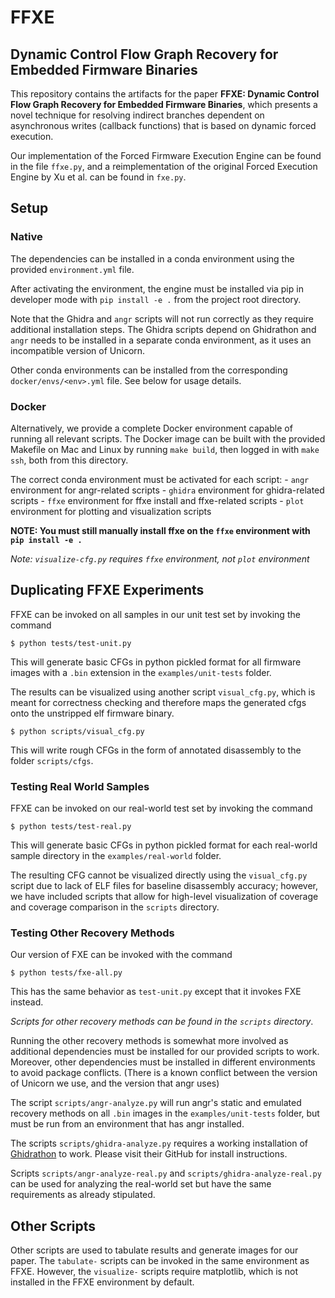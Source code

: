 # FFXE

## Dynamic Control Flow Graph Recovery for Embedded Firmware Binaries

This repository contains the artifacts for the paper **FFXE: Dynamic Control Flow Graph Recovery for Embedded Firmware Binaries**, which presents a novel technique for resolving indirect branches dependent on asynchronous writes (callback functions) that is based on dynamic forced execution.

Our implementation of the Forced Firmware Execution Engine can be found in the file `ffxe.py`, and a reimplementation of the original Forced Execution Engine by Xu et al. can be found in `fxe.py`. 

## Setup

### Native

The dependencies can be installed in a conda environment using the provided `environment.yml` file.

After activating the environment, the engine must be installed via pip in developer mode with `pip install -e .` from the project root directory. 

Note that the Ghidra and `angr` scripts will not run correctly as they require additional installation steps. The Ghidra scripts depend on Ghidrathon and `angr` needs to be installed in a separate conda environment, as it uses an incompatible version of Unicorn.

Other conda environments can be installed from the corresponding `docker/envs/<env>.yml` file. See below for usage details.

### Docker

Alternatively, we provide a complete Docker environment capable of running all relevant scripts. The Docker image can be built with the provided Makefile on Mac and Linux by running `make build`, then logged in with `make ssh`, both from this directory.

The correct conda environment must be activated for each script:
	- `angr`	environment for angr-related scripts
	- `ghidra`	environment for ghidra-related scripts
	- `ffxe`	environment for ffxe install and ffxe-related scripts
	- `plot`	environment for plotting and visualization scripts

**NOTE: You must still manually install ffxe on the `ffxe` environment with `pip install -e .`**

_Note: `visualize-cfg.py` requires `ffxe` environment, not `plot` environment_

## Duplicating FFXE Experiments

FFXE can be invoked on all samples in our unit test set by invoking the command

```console
$ python tests/test-unit.py
```
This will generate basic CFGs in python pickled format for all firmware images with a `.bin` extension in the `examples/unit-tests` folder.

The results can be visualized using another script `visual_cfg.py`, which is meant for correctness checking and therefore maps the generated cfgs onto the unstripped elf firmware binary.

```console
$ python scripts/visual_cfg.py
```
This will write rough CFGs in the form of annotated disassembly to the folder `scripts/cfgs`. 

### Testing Real World Samples

FFXE can be invoked on our real-world test set by invoking the command

```console
$ python tests/test-real.py
```
This will generate basic CFGs in python pickled format for each real-world sample directory in the `examples/real-world` folder.

The resulting CFG cannot be visualized directly using the `visual_cfg.py` script due to lack of ELF files for baseline disassembly accuracy; however, we have included scripts that allow for high-level visualization of coverage and coverage comparison in the `scripts` directory.

### Testing Other Recovery Methods

Our version of FXE can be invoked with the command
```console
$ python tests/fxe-all.py
```
This has the same behavior as `test-unit.py` except that it invokes FXE instead.

_Scripts for other recovery methods can be found in the `scripts` directory_.

Running the other recovery methods is somewhat more involved as additional dependencies must be installed for our provided scripts to work. Moreover, other dependencies must be installed in different environments to avoid package conflicts. (There is a known conflict between the version of Unicorn we use, and the version that angr uses)

The script `scripts/angr-analyze.py` will run angr's static and emulated recovery methods on all `.bin` images in the `examples/unit-tests` folder, but must be run from an environment that has angr installed.

The scripts `scripts/ghidra-analyze.py` requires a working installation of [Ghidrathon](https://github.com/mandiant/Ghidrathon) to work. Please visit their GitHub for install instructions.

Scripts `scripts/angr-analyze-real.py` and `scripts/ghidra-analyze-real.py` can be used for analyzing the real-world set but have the same requirements as already stipulated.

## Other Scripts

Other scripts are used to tabulate results and generate images for our paper. The `tabulate-` scripts can be invoked in the same environment as FFXE. However, the `visualize-` scripts require matplotlib, which is not installed in the FFXE environment by default.
